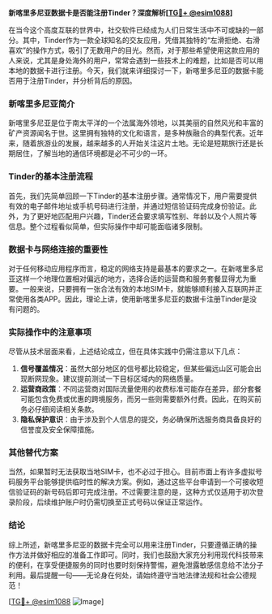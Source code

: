 **新喀里多尼亚数据卡是否能注册Tinder？深度解析[[TG💪+ @esim1088](https://t.me/s/esim1088)]**

在当今这个高度互联的世界中，社交软件已经成为人们日常生活中不可或缺的一部分。其中，Tinder作为一款全球知名的交友应用，凭借其独特的“左滑拒绝、右滑喜欢”的操作方式，吸引了无数用户的目光。然而，对于那些希望使用这款应用的人来说，尤其是身处海外的用户，常常会遇到一些技术上的难题，比如是否可以用本地的数据卡进行注册。今天，我们就来详细探讨一下，新喀里多尼亚的数据卡能否用于注册Tinder，并分析背后的原因。

### 新喀里多尼亚简介

新喀里多尼亚是位于南太平洋的一个法属海外领地，以其美丽的自然风光和丰富的矿产资源闻名于世。这里拥有独特的文化和语言，是多种族融合的典型代表。近年来，随着旅游业的发展，越来越多的人开始关注这片土地。无论是短期旅行还是长期居住，了解当地的通信环境都是必不可少的一环。

### Tinder的基本注册流程

首先，我们先简单回顾一下Tinder的基本注册步骤。通常情况下，用户需要提供有效的电子邮件地址或手机号码进行注册，并通过短信验证码完成身份验证。此外，为了更好地匹配用户兴趣，Tinder还会要求填写性别、年龄以及个人照片等信息。整个过程看似简单，但实际操作中却可能面临诸多限制。

### 数据卡与网络连接的重要性

对于任何移动应用程序而言，稳定的网络支持是最基本的要求之一。在新喀里多尼亚这样一个地理位置相对偏远的地方，选择合适的运营商和服务套餐显得尤为重要。一般来说，只要拥有一张合法有效的本地SIM卡，就能够顺利接入互联网并正常使用各类APP。因此，理论上讲，使用新喀里多尼亚的数据卡注册Tinder是没有问题的。

### 实际操作中的注意事项

尽管从技术层面来看，上述结论成立，但在具体实践中仍需注意以下几点：

1. **信号覆盖情况**：虽然大部分地区的信号都比较稳定，但某些偏远山区可能会出现断网现象。建议提前测试一下目标区域内的网络质量。
2. **运营商政策**：不同运营商对国际流量使用的收费标准可能存在差异，部分套餐可能包含免费或优惠的跨境服务，而另一些则需要额外付费。因此，在购买前务必仔细阅读相关条款。
3. **隐私保护意识**：由于涉及到个人信息的提交，务必确保所选服务商具备良好的信誉度及安全保障措施。

### 其他替代方案

当然，如果暂时无法获取当地SIM卡，也不必过于担心。目前市面上有许多虚拟号码服务平台能够提供临时性的解决方案。例如，通过这些平台申请到一个可接收短信验证码的新号码后即可完成注册。不过需要注意的是，这种方式仅适用于初次登录阶段，后续维护账户时仍需切换至正式号码以保证正常运作。

### 结论

综上所述，新喀里多尼亚的数据卡完全可以用来注册Tinder，只要遵循正确的操作方法并做好相应的准备工作即可。同时，我们也鼓励大家充分利用现代科技带来的便利，在享受便捷服务的同时也要时刻保持警惕，避免泄露敏感信息给不法分子利用。最后提醒一句——无论身在何处，请始终遵守当地法律法规和社会公德规范！

[[TG💪+ @esim1088](https://t.me/s/esim1088) ![Image](https://i.postimg.cc/4NQfJmqS/Snipaste-2025-05-13-00-14-12.png)]